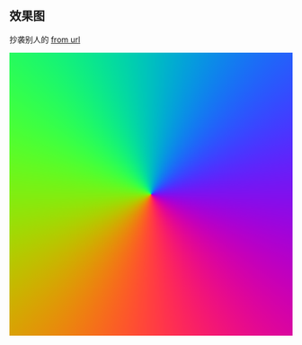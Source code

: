 ## 效果图

抄袭别人的
<a href="https://www.zhihu.com/question/30262900" target="_blank">from url</a>

<img src="./learn-6.png" alt="learn-6.png">
